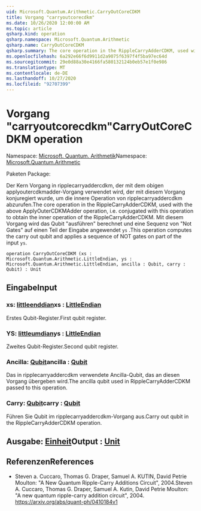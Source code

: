 ```yaml
---
uid: Microsoft.Quantum.Arithmetic.CarryOutCoreCDKM
title: Vorgang "carryoutcorecdkm"
ms.date: 10/26/2020 12:00:00 AM
ms.topic: article
qsharp.kind: operation
qsharp.namespace: Microsoft.Quantum.Arithmetic
qsharp.name: CarryOutCoreCDKM
qsharp.summary: The core operation in the RippleCarryAdderCDKM, used with the above ApplyOuterCDKMAdder operation, i.e. conjugated with this operation to obtain the inner operation of the RippleCarryAdderCDKM. This operation computes the carry out qubit and applies a sequence of NOT gates on part of the input `ys`.
ms.openlocfilehash: 6a292e66f6d9911d2a9075f6397f4f5ba97ec64d
ms.sourcegitcommit: 29e0d88a30e4166fa580132124b0eb57e1f0e986
ms.translationtype: MT
ms.contentlocale: de-DE
ms.lasthandoff: 10/27/2020
ms.locfileid: "92707399"
---
```

# <a name="carryoutcorecdkm-operation"></a><span data-ttu-id="368b1-102">Vorgang "carryoutcorecdkm"</span><span class="sxs-lookup"><span data-stu-id="368b1-102">CarryOutCoreCDKM operation</span></span>

<span data-ttu-id="368b1-103">Namespace: [Microsoft. Quantum. Arithmetik](xref:Microsoft.Quantum.Arithmetic)</span><span class="sxs-lookup"><span data-stu-id="368b1-103">Namespace: [Microsoft.Quantum.Arithmetic](xref:Microsoft.Quantum.Arithmetic)</span></span>

<span data-ttu-id="368b1-104">Paketen [](https://nuget.org/packages/)</span><span class="sxs-lookup"><span data-stu-id="368b1-104">Package: [](https://nuget.org/packages/)</span></span>


<span data-ttu-id="368b1-105">Der Kern Vorgang in ripplecarryaddercdkm, der mit dem obigen applyoutercdkmadder-Vorgang verwendet wird, der mit diesem Vorgang konjuregiert wurde, um die innere Operation von ripplecarryaddercdkm abzurufen.</span><span class="sxs-lookup"><span data-stu-id="368b1-105">The core operation in the RippleCarryAdderCDKM, used with the above ApplyOuterCDKMAdder operation, i.e. conjugated with this operation to obtain the inner operation of the RippleCarryAdderCDKM.</span></span> <span data-ttu-id="368b1-106">Mit diesem Vorgang wird das Qubit "ausführen" berechnet und eine Sequenz von "Not Gates" auf einen Teil der Eingabe angewendet `ys` .</span><span class="sxs-lookup"><span data-stu-id="368b1-106">This operation computes the carry out qubit and applies a sequence of NOT gates on part of the input `ys`.</span></span>

```qsharp
operation CarryOutCoreCDKM (xs : Microsoft.Quantum.Arithmetic.LittleEndian, ys : Microsoft.Quantum.Arithmetic.LittleEndian, ancilla : Qubit, carry : Qubit) : Unit
```


## <a name="input"></a><span data-ttu-id="368b1-107">Eingabe</span><span class="sxs-lookup"><span data-stu-id="368b1-107">Input</span></span>

### <a name="xs--littleendian"></a><span data-ttu-id="368b1-108">xs: [littleenddian](xref:Microsoft.Quantum.Arithmetic.LittleEndian)</span><span class="sxs-lookup"><span data-stu-id="368b1-108">xs : [LittleEndian](xref:Microsoft.Quantum.Arithmetic.LittleEndian)</span></span>

<span data-ttu-id="368b1-109">Erstes Qubit-Register.</span><span class="sxs-lookup"><span data-stu-id="368b1-109">First qubit register.</span></span>


### <a name="ys--littleendian"></a><span data-ttu-id="368b1-110">YS: [littleumdian](xref:Microsoft.Quantum.Arithmetic.LittleEndian)</span><span class="sxs-lookup"><span data-stu-id="368b1-110">ys : [LittleEndian](xref:Microsoft.Quantum.Arithmetic.LittleEndian)</span></span>

<span data-ttu-id="368b1-111">Zweites Qubit-Register.</span><span class="sxs-lookup"><span data-stu-id="368b1-111">Second qubit register.</span></span>


### <a name="ancilla--qubit"></a><span data-ttu-id="368b1-112">Ancilla: [Qubit](xref:microsoft.quantum.lang-ref.qubit)</span><span class="sxs-lookup"><span data-stu-id="368b1-112">ancilla : [Qubit](xref:microsoft.quantum.lang-ref.qubit)</span></span>

<span data-ttu-id="368b1-113">Das in ripplecarryaddercdkm verwendete Ancilla-Qubit, das an diesen Vorgang übergeben wird.</span><span class="sxs-lookup"><span data-stu-id="368b1-113">The ancilla qubit used in RippleCarryAdderCDKM passed to this operation.</span></span>


### <a name="carry--qubit"></a><span data-ttu-id="368b1-114">Carry: [Qubit](xref:microsoft.quantum.lang-ref.qubit)</span><span class="sxs-lookup"><span data-stu-id="368b1-114">carry : [Qubit](xref:microsoft.quantum.lang-ref.qubit)</span></span>

<span data-ttu-id="368b1-115">Führen Sie Qubit im ripplecarryaddercdkm-Vorgang aus.</span><span class="sxs-lookup"><span data-stu-id="368b1-115">Carry out qubit in the RippleCarryAdderCDKM operation.</span></span>



## <a name="output--unit"></a><span data-ttu-id="368b1-116">Ausgabe: [Einheit](xref:microsoft.quantum.lang-ref.unit)</span><span class="sxs-lookup"><span data-stu-id="368b1-116">Output : [Unit](xref:microsoft.quantum.lang-ref.unit)</span></span>



## <a name="references"></a><span data-ttu-id="368b1-117">Referenzen</span><span class="sxs-lookup"><span data-stu-id="368b1-117">References</span></span>

- <span data-ttu-id="368b1-118">Steven a. Cuccaro, Thomas G. Draper, Samuel A. KUTIN, David Petrie Moulton: "A New Quantum Ripple-Carry Additions Circuit", 2004.</span><span class="sxs-lookup"><span data-stu-id="368b1-118">Steven A. Cuccaro, Thomas G. Draper, Samuel A. Kutin, David Petrie Moulton: "A new quantum ripple-carry addition circuit", 2004.</span></span>
  https://arxiv.org/abs/quant-ph/0410184v1